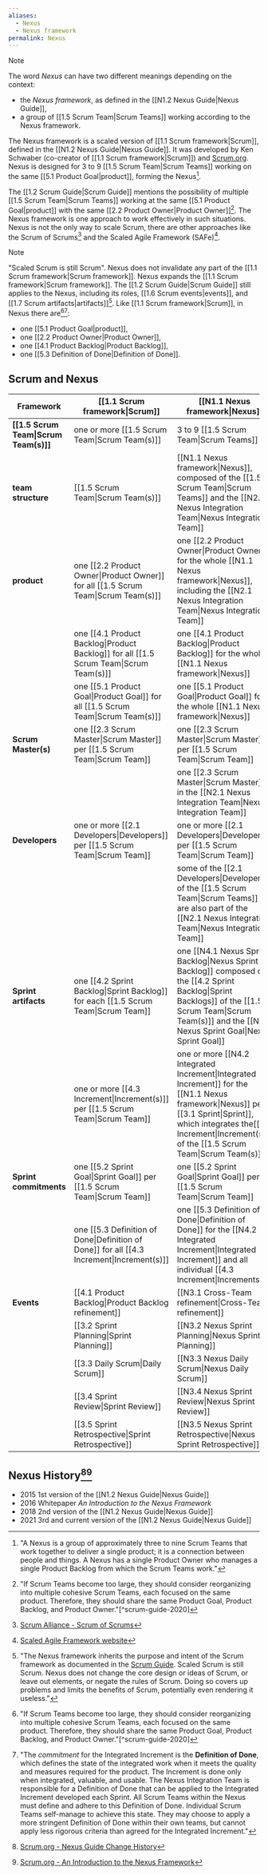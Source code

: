 ```yaml
---
aliases:
  - Nexus
  - Nexus framework
permalink: Nexus
---
```


> [!note]
> The word *Nexus* can have two different meanings depending on the context:
> -  the *Nexus framework*, as defined in the [[N1.2 Nexus Guide|Nexus Guide]],
> - a group of [[1.5 Scrum Team|Scrum Teams]] working according to the Nexus framework.

The Nexus framework is a scaled version of [[1.1 Scrum framework|Scrum]], defined in the [[N1.2 Nexus Guide|Nexus Guide]]. It was developed by Ken Schwaber (co-creator of [[1.1 Scrum framework|Scrum]]) and [Scrum.org](https://www.scrum.org/). Nexus is designed for 3 to 9 [[1.5 Scrum Team|Scrum Teams]] working on the same [[5.1 Product Goal|product]], forming the Nexus[^nexus-is-group].

[^nexus-developers]: "Ken Schwaber and Scrum.org developed Nexus."[^nexus-guide-2021]
[^nexus-is-group]: "A Nexus is a group of approximately three to nine Scrum Teams that work together to deliver a single product; it is a connection between people and things. A Nexus has a single Product Owner who manages a single Product Backlog from which the Scrum Teams work."[^nexus-guide-2021]

The [[1.2 Scrum Guide|Scrum Guide]] mentions the possibility of multiple [[1.5 Scrum Team|Scrum Teams]] working at the same [[5.1 Product Goal|product]] with the same [[2.2 Product Owner|Product Owner]][^multiple-scrum-teams]. The Nexus framework is one approach to work effectively in such situations. Nexus is not the only way to scale Scrum, there are other approaches like the Scrum of Scrums[^scrum-of-scrums] and the Scaled Agile Framework (SAFe)[^safe].

[^multiple-scrum-teams]: "If Scrum Teams become too large, they should consider reorganizing into multiple cohesive Scrum Teams, each focused on the same product. Therefore, they should share the same Product Goal, Product Backlog, and Product Owner."[^scrum-guide-2020]

[^scrum-of-scrums]: [Scrum Alliance - Scrum of Scrums](https://www.scrumalliance.org/glossary/scrum-of-scrums)

[^safe]: [Scaled Agile Framework website](https://framework.scaledagile.com)

> [!note]
> "Scaled Scrum is still Scrum". Nexus does not invalidate any part of the [[1.1 Scrum framework|Scrum framework]]. Nexus expands the [[1.1 Scrum framework|Scrum framework]]. The [[1.2 Scrum Guide|Scrum Guide]] still applies to the Nexus, including its roles, [[1.6 Scrum events|events]], and [[1.7 Scrum artifacts|artifacts]][^nexus-inherits-scrum]. Like [[1.1 Scrum framework|Scrum]], in Nexus there are[^multiple-scrum-teams][^commitment-increment]:
> - one [[5.1 Product Goal|product]],
> - one [[2.2 Product Owner|Product Owner]],
> - one [[4.1 Product Backlog|Product Backlog]],
> - one [[5.3 Definition of Done|Definition of Done]]. 

[^nexus-inherits-scrum]: "The Nexus framework inherits the purpose and intent of the Scrum framework as documented in the [Scrum Guide](https://www.scrumguides.org/). Scaled Scrum is still Scrum. Nexus does not change the core design or ideas of Scrum, or leave out elements, or negate the rules of Scrum. Doing so covers up problems and limits the benefits of Scrum, potentially even rendering it useless."[^nexus-guide-2021]

[^commitment-increment]:"The *commitment* for the Integrated Increment is the **Definition of Done**, which defines the state of the integrated work when it meets the quality and measures required for the product. The Increment is done only when integrated, valuable, and usable. The Nexus Integration Team is responsible for a Definition of Done that can be applied to the Integrated Increment developed each Sprint. All Scrum Teams within the Nexus must define and adhere to this Definition of Done. Individual Scrum Teams self-manage to achieve this state. They may choose to apply a more stringent Definition of Done within their own teams, but cannot apply less rigorous criteria than agreed for the Integrated Increment."[^nexus-guide-2021]

## Scrum and Nexus

| Framework                             | [[1.1 Scrum framework\|Scrum]]                                                             | [[N1.1 Nexus framework\|Nexus]]                                                                                                                                                                                                  |
| ------------------------------------- | ------------------------------------------------------------------------------------------ | -------------------------------------------------------------------------------------------------------------------------------------------------------------------------------------------------------------------------------- |
| **[[1.5 Scrum Team\|Scrum Team(s)]]** | one or more [[1.5 Scrum Team\|Scrum Team(s)]]                                              | 3 to 9 [[1.5 Scrum Team\|Scrum Teams]]                                                                                                                                                                                           |
| **team structure**                    | [[1.5 Scrum Team\|Scrum Team(s)]]                                                          | [[N1.1 Nexus framework\|Nexus]], composed of the [[1.5 Scrum Team\|Scrum Teams]] and the [[N2.1 Nexus Integration Team\|Nexus Integration Team]]                                                                                 |
| **product**                           | one [[2.2 Product Owner\|Product Owner]] for all [[1.5 Scrum Team\|Scrum Team(s)]]         | one [[2.2 Product Owner\|Product Owner]] for the whole [[N1.1 Nexus framework\|Nexus]], including the [[N2.1 Nexus Integration Team\|Nexus Integration Team]]<br>                                                                |
|                                       | one [[4.1 Product Backlog\|Product Backlog]] for all [[1.5 Scrum Team\|Scrum Team(s)]]     | one [[4.1 Product Backlog\|Product Backlog]] for the whole [[N1.1 Nexus framework\|Nexus]]                                                                                                                                       |
|                                       | one [[5.1 Product Goal\|Product Goal]] for all [[1.5 Scrum Team\|Scrum Team(s)]]           | one [[5.1 Product Goal\|Product Goal]] for the whole [[N1.1 Nexus framework\|Nexus]]                                                                                                                                             |
| **Scrum Master(s)**                   | one [[2.3 Scrum Master\|Scrum Master]] per [[1.5 Scrum Team\|Scrum Team]]                  | one [[2.3 Scrum Master\|Scrum Master]] per [[1.5 Scrum Team\|Scrum Team]]                                                                                                                                                        |
|                                       |                                                                                            | one [[2.3 Scrum Master\|Scrum Master]] in the [[N2.1 Nexus Integration Team\|Nexus Integration Team]]                                                                                                                            |
| **Developers**                        | one or more [[2.1 Developers\|Developers]] per [[1.5 Scrum Team\|Scrum Team]]              | one or more [[2.1 Developers\|Developers]] per [[1.5 Scrum Team\|Scrum Team]]                                                                                                                                                    |
|                                       |                                                                                            | some of the [[2.1 Developers\|Developers]] of the [[1.5 Scrum Team\|Scrum Teams]] are also part of the [[N2.1 Nexus Integration Team\|Nexus Integration Team]]                                                                   |
| **Sprint artifacts**                  | one [[4.2 Sprint Backlog\|Sprint Backlog]] for each [[1.5 Scrum Team\|Scrum Team]]         | one [[N4.1 Nexus Sprint Backlog\|Nexus Sprint Backlog]] composed of the  [[4.2 Sprint Backlog\|Sprint Backlogs]] of the [[1.5 Scrum Team\|Scrum Team(s)]] and the [[N5.1 Nexus Sprint Goal\|Nexus Sprint Goal]]                  |
|                                       | one or more [[4.3 Increment\|Increment(s)]] per [[1.5 Scrum Team\|Scrum Team]]             | one or more [[N4.2 Integrated Increment\|Integrated Increment]] for the [[N1.1 Nexus framework\|Nexus]] per [[3.1 Sprint\|Sprint]], which integrates the[[4.3 Increment\|Increment(s)]] of the [[1.5 Scrum Team\|Scrum Team(s)]] |
| **Sprint commitments**                | one [[5.2 Sprint Goal\|Sprint Goal]] per [[1.5 Scrum Team\|Scrum Team]]                    | one [[5.2 Sprint Goal\|Sprint Goal]] per [[1.5 Scrum Team\|Scrum Team]]                                                                                                                                                          |
|                                       | one [[5.3 Definition of Done\|Definition of Done]] for all [[4.3 Increment\|Increment(s)]] | one [[5.3 Definition of Done\|Definition of Done]] for the [[N4.2 Integrated Increment\|Integrated Increment]] and all individual [[4.3 Increment\|Increments]]                                                                  |
| **Events**                            | [[4.1 Product Backlog\|Product Backlog refinement]]                                        | [[N3.1 Cross-Team refinement\|Cross-Team refinement]]                                                                                                                                                                            |
|                                       | [[3.2 Sprint Planning\|Sprint Planning]]                                                   | [[N3.2 Nexus Sprint Planning\|Nexus Sprint Planning]]                                                                                                                                                                            |
|                                       | [[3.3 Daily Scrum\|Daily Scrum]]                                                           | [[N3.3 Nexus Daily Scrum\|Nexus Daily Scrum]]                                                                                                                                                                                    |
|                                       | [[3.4 Sprint Review\|Sprint Review]]                                                       | [[N3.4 Nexus Sprint Review\|Nexus Sprint Review]]                                                                                                                                                                                |
|                                       | [[3.5 Sprint Retrospective\|Sprint Retrospective]]                                         | [[N3.5 Nexus Sprint Retrospective\|Nexus Sprint Retrospective]]                                                                                                                                                                  |
## Nexus History[^nexus-change-history][^nexus-introduction]
- 2015 1st version of the [[N1.2 Nexus Guide|Nexus Guide]]
- 2016 Whitepaper *An Introduction to the Nexus Framework*
- 2018 2nd version of the [[N1.2 Nexus Guide|Nexus Guide]]
- 2021 3rd and current version of the [[N1.2 Nexus Guide|Nexus Guide]]

[^nexus-change-history]: [Scrum.org - Nexus Guide Change History](https://www.scrum.org/resources/nexus-guide-change-history)
[^nexus-introduction]: [Scrum.org - An Introduction to the Nexus Framework](https://www.scrum.org/resources/introduction-nexus-framework)

[^nexus-guide-2021]: [[N1.2 Nexus Guide|Nexus Guide (2021)]]
